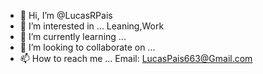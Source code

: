 - 👋 Hi, I’m @LucasRPais
- 👀 I’m interested in ... Leaning,Work
- 🌱 I’m currently learning ... 
- 💞️ I’m looking to collaborate on ...
- 📫 How to reach me ... Email: LucasPais663@Gmail.com
<!---
LucasRPais/LucasRPais is a ✨ special ✨ repository because its `README.md` (this file) appears on your GitHub profile.
You can click the Preview link to take a look at your changes.
--->
